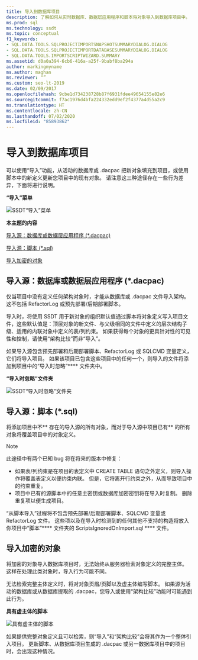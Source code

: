 ```yaml
---
title: 导入到数据库项目
description: 了解如何从实时数据库、数据层应用程序和脚本将对象导入到数据库项目中。 了解如何导入加密的对象。
ms.prod: sql
ms.technology: ssdt
ms.topic: conceptual
f1_keywords:
- SQL.DATA.TOOLS.SQLPROJECTIMPORTSNAPSHOTSUMMARYDIALOG.DIALOG
- SQL.DATA.TOOLS.SQLPROJECTIMPORTDATABASESUMMARYDIALOG.DIALOG
- SQL.DATA.TOOLS.IMPORTSCRIPTWIZARD.SUMMARY
ms.assetid: d0a0a394-6cb6-416a-a25f-9babf8ba294a
author: markingmyname
ms.author: maghan
ms.reviewer: “”
ms.custom: seo-lt-2019
ms.date: 02/09/2017
ms.openlocfilehash: 9cbe1d734238728b87f6931fdee49654155e82e6
ms.sourcegitcommit: f7ac1976d4bfa224332edd9ef2f4377a4d55a2c9
ms.translationtype: HT
ms.contentlocale: zh-CN
ms.lasthandoff: 07/02/2020
ms.locfileid: "85893862"
---
```

# <a name="import-into-a-database-project"></a>导入到数据库项目

可以使用“导入”功能，从活动的数据库或 .dacpac 把新对象填充到项目，或使用脚本中的新定义更新您项目中的现有对象。 请注意这三种途径存在一些行为差异，下面将进行说明。  
  
**“导入”菜单**  
  
![SSDT“导入”菜单](../ssdt/media/ssdt-import.gif "SSDT“导入”菜单")  
  
**本主题的内容**  
  
[导入源：数据库或数据层应用程序 (*.dacpac)](#bkmk_import_source_db)  
  
[导入源：脚本 (*.sql)](#bkmk_import_source_script)  
  
[导入加密的对象](#bkmk_import_encrypted)  
  
## <a name="import-source-database-or-data-tier-application-dacpac"></a><a name="bkmk_import_source_db"></a>导入源：数据库或数据层应用程序 (*.dacpac)  
仅当项目中没有定义任何架构对象时，才能从数据库或 .dacpac 文件导入架构。 这不包括 RefactorLog 或预先部署/后期部署脚本。  
  
导入时，将使用 SSDT 用于新对象的组织默认值通过脚本将对象定义写入项目文件，这些默认值是：顶层对象的新文件、与父级相同的文件中定义的层次结构子级、适用的内联对象中定义的表/列约束。 如果获得每个对象的更具针对性的可见性和控制，请使用“架构比较”而非“导入”。  
  
如果导入源包含预先部署和后期部署脚本、RefactorLog 或 SQLCMD 变量定义，它们将导入项目。 如果该项目已包含这些项目中的任何一个，则导入的文件将添加到项目中的“导入时忽略”**** 文件夹中。  
  
**“导入时忽略”文件夹**  
  
![SSDT“导入时忽略”文件夹](../ssdt/media/ssdt-ignoredonimport.gif "SSDT“导入时忽略”文件夹")  
  
## <a name="import-source-script-sql"></a><a name="bkmk_import_source_script"></a>导入源：脚本 (*.sql)  
将添加项目中不** 存在的导入源的所有对象，而对于导入源中项目已有** 的所有对象将覆盖项目中的对象定义。  
  
> [!NOTE]  
> 此途径中有两个已知 bug 将在将来的版本中修复：  
>   
> -   如果表/列约束是在项目的表定义中 CREATE TABLE 语句之外定义，则导入操作将覆盖表定义以便约束内联。 但是，它将离开行约束之外，从而导致项目中的约束重复。  
> -   项目中已有的源脚本中的任意主密钥或数据库加密密钥将在导入时复制。 删除重复项以便生成项目。  
  
“从脚本导入”过程将不包含预先部署/后期部署脚本、SQLCMD 变量或 RefactorLog 文件。 这些项以及在导入时检测到的任何其他不支持的构造将放入你项目中“脚本”**** 文件夹的 ScriptsIgnoredOnImport.sql **** 文件。  
  
 
## <a name="import-encrypted-objects"></a><a name="bkmk_import_encrypted"></a>导入加密的对象  
将加密的对象导入数据库项目时，无法始终从服务器检索对象定义的完整主体。 这样在处理此类对象时，导入行为可能不同。  
  
无法检索完整主体定义时，将对对象页眉/页脚以及虚主体编写脚本。 如果源为活动的数据库或从数据库提取的 .dacpac，您导入或使用“架构比较”功能时可能遇到此行为。  
  
**具有虚主体的脚本**  
  
![具有虚主体的脚本](../ssdt/media/ssdt-procwithencryption.gif "具有虚主体的脚本")  
  
如果提供完整对象定义且可以检索，则“导入”和“架构比较”会将其作为一个整体引入项目。 更新脚本、从数据库项目生成的 .dacpac 或另一数据库项目中的项目时，会出现这种情况。  
  
